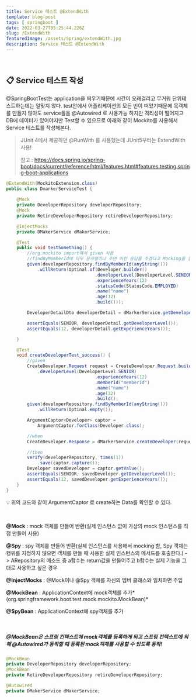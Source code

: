 ```yaml
---
title: Service 테스트 @ExtendWith
template: blog-post
tags: [ springboot ]
date: 2022-03-27T05:25:44.226Z
slug: /ExtendWith
featuredImage: /assets/Spring/extendWith.jpg
description: Service 테스트 @ExtendWith
---
```




</br>

## 📋 Service 테스트 작성

@SpringBootTest는 application을 띄우기때문에 시간이 오래걸리고 무거워 단위테스트하는데는 알맞지 않다.  test안에서 어플리케이션의 모든 빈이 떠있기때문에 목객체를 만들지 않아도 service들을 @Autowired 로 사용가능 하지만 격리성이 떨어지고 DB에 데이터가 있어야지만 Test할 수 있으므로 아래와 같이 Mockito를 사용해서 Service 테스트를 작성해본다.



> JUnit 4에서 제공하던 @RunWith 를 사용했는데 JUnit5부터는 ExtendWith 사용!
>
> 참고 : https://docs.spring.io/spring-boot/docs/current/reference/html/features.html#features.testing.spring-boot-applications

```java
@ExtendWith(MockitoExtension.class)
public class DmarkerServiceTest {
    
    @Mock
    private DeveloperRepository developerRepository;
    @Mock
    private RetireDeveloperRepository retireDeveloperRepository;

    @InjectMocks
    private DMakerService dMakerService;

    @Test
    public void testSomething() {
        //org.mockito import해서 given 사용
        //findByMemberId에 아무 문자열이나 주면 이런 응답을 주겠다고 Mocking을 설정
        given(developerRepository.findByMemberId(anyString()))
            .willReturn(Optinal.of(Developer.builder()
                                  .developerLevel(DeveloperLevel.SENIOR)
                                  .experienceYears(12)
                                  .statusCode(StatusCode.EMPLOYED)
                                  .name("name")
                                  .age(12)
                                  .build()));

        DeveloperDetailDto developerDetail = dMarkerService.getDeveloperDetail("memberId");

        assertEquals(SENIOR, developerDetail.getDeveloperLevel());
        assertEquals(12, developerDetail.getExperienceYears());

    }

    @Test
    void createDeveloperTest_success() {
        //given
        CreateDeveloper.Request request = CreateDeveloper.Request.builder()
            .developerLevel(DeveloperLevel.SENIOR)
                                  .experienceYears(12)
                                  .memberId("memberId")
                                  .name("name")
                                  .age(32)
                                  .build();
        given(developerRepository.findByMemberId(anyString()))
            .willReturn(Optinal.empty());

        ArgumentCaptor<Developer> captor = 
            ArgumentCaptor.forClass(Developer.class);

        //when
        CreateDeveloper.Response = dMarkerService.createDeveloper(request);

        //then
        verify(developerRepository, times(1))
            .save(captor.capture());
        Developer savedDeveloper = captor.getValue();
        assertEquals(SENIOR, savedDeveloper.getDeveloperLevel());
        assertEquals(12, savedDeveloper.getExperienceYears());
    }
}
```

💡 위의 코드와 같이 ArgumentCaptor 로 create하는 Data를 확인할 수 있다. 

</br>



**@Mock** : mock 객체를 만들어 반환(실제 인스턴스 없이 가상의 mock 인스턴스를 직접 만들어 사용)

**@Spy** : spy 객체를 만들어 반환(실제 인스턴스를 사용해서 mocking 함, Spy 객체는 행위를 지정하지 않으면 객체를 만들 때 사용한 실제 인스턴스의 메서드를 호출한다.) -> ARepository의 메소드 중 a함수는 return값을 만들어주고 b함수는 실제 기능을 그대로 사용하고 싶은 경우

**@InjectMocks** : @Mock이나 @Spy 객체를 자신의 멤버 클래스와 일치하면 주입

**@MockBean** : ApplicationContext에 mock객체를 추가*(org.springframework.boot.test.mock.mockito.MockBean)*

**@SpyBean** : ApplicationContext에 spy객체를 추가

</br>

##### @MockBean은 스프링 컨텍스트에 mock객체를 등록하게 되고 스프링 컨텍스트에 의해 @Autowired가 동작할 때 등록된 mock객체를 사용할 수 있도록 동작!

```java
@MockBean
private DeveloperRepository developerRepository;
@MockBean
private RetireDeveloperRepository retireDeveloperRepository;

@Autowired
private DMakerService dMakerService;
```

